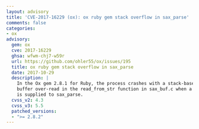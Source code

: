```yaml
---
layout: advisory
title: 'CVE-2017-16229 (ox): ox ruby gem stack overflow in sax_parse'
comments: false
categories:
- ox
advisory:
  gem: ox
  cve: 2017-16229
  ghsa: wfwm-chj7-w59r
  url: https://github.com/ohler55/ox/issues/195
  title: ox ruby gem stack overflow in sax_parse
  date: 2017-10-29
  description: |
    In the Ox gem 2.8.1 for Ruby, the process crashes with a stack-based
    buffer over-read in the read_from_str function in sax_buf.c when a crafted input
    is supplied to sax_parse.
  cvss_v2: 4.3
  cvss_v3: 5.5
  patched_versions:
  - ">= 2.8.2"
---
```

